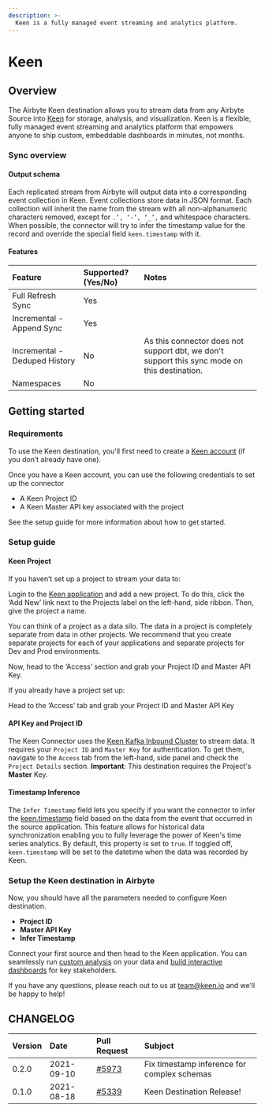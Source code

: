 ```yaml
---
description: >-
  Keen is a fully managed event streaming and analytics platform.
---
```


# Keen

## Overview

The Airbyte Keen destination allows you to stream data from any Airbyte Source into [Keen](https://keen.io?utm_campaign=Airbyte%20Destination%20Connector&utm_source=Airbyte%20Hosted%20Docs&utm_medium=Airbyte%20Hosted%20Docs&utm_term=Airbyte%20Hosted%20Docs&utm_content=Airbyte%20Hosted%20Docs) for storage, analysis, and visualization. Keen is a flexible, fully managed event streaming and analytics platform that empowers anyone to ship custom, embeddable dashboards in minutes, not months.

### Sync overview

#### Output schema

Each replicated stream from Airbyte will output data into a corresponding event collection in Keen. Event collections store data in JSON format. Each collection will inherit the name from the stream with all non-alphanumeric characters removed, except for `.’, ‘-’, ‘_’,` and whitespace characters. When possible, the connector will try to infer the timestamp value for the record and override the special field `keen.timestamp` with it.

#### Features

| Feature | Supported?\(Yes/No\) | Notes |
| :--- | :--- | :--- |
| Full Refresh Sync | Yes |  |
| Incremental - Append Sync | Yes |  |
| Incremental - Deduped History | No | As this connector does not support dbt, we don't support this sync mode on this destination. |
| Namespaces | No |  |

## Getting started

### Requirements

To use the Keen destination, you'll first need to create a [Keen account](https://keen.io/users/signup?utm_campaign=Airbyte%20Destination%20Connector&utm_source=Airbyte%20Hosted%20Docs&utm_medium=Airbyte%20Hosted%20Docs&utm_term=Airbyte%20Hosted%20Docs&utm_content=Airbyte%20Hosted%20Docs) (if you don’t already have one).

Once you have a Keen account, you can use the following credentials to set up the connector

* A Keen Project ID
* A Keen Master API key associated with the project

See the setup guide for more information about how to get started.

### Setup guide

#### Keen Project

If you haven’t set up a project to stream your data to:

Login to the [Keen application](https://keen.io/) and add a new project. To do this, click the ‘Add New’ link next to the Projects label on the left-hand, side ribbon. Then, give the project a name.

You can think of a project as a data silo. The data in a project is completely separate from data in other projects. We recommend that you create separate projects for each of your applications and separate projects for Dev and Prod environments.

Now, head to the ‘Access’ section and grab your Project ID and Master API Key.

If you already have a project set up:

Head to the ‘Access’ tab and grab your Project ID and Master API Key

#### API Key and Project ID

The Keen Connector uses the [Keen Kafka Inbound Cluster](https://keen.io/docs/streams/kafka-streaming/kafka-inbound-cluster/?utm_campaign=Airbyte%20Destination%20Connector&utm_source=Airbyte%20Hosted%20Docs&utm_medium=Airbyte%20Hosted%20Docs&utm_term=Airbyte%20Hosted%20Docs&utm_content=Airbyte%20Hosted%20Docs) to stream  data. It requires your `Project ID` and `Master Key` for  authentication. To get them, navigate to the `Access` tab from the left-hand, side panel and check the `Project Details` section.
**Important**: This destination requires the Project's **Master** Key.

#### Timestamp Inference

The `Infer Timestamp` field lets you specify if you want the connector to infer the [keen.timestamp](https://keen.io/docs/streams/overview/data-modeling-guide/#timestamp-data-type) field based on the data from the event that occurred in the source application. This feature allows for historical data synchronization enabling you to fully leverage the power of Keen's time series analytics. By default, this property is set to `true`. If toggled off, `keen.timestamp` will be set to the datetime when the data was recorded by Keen.

### Setup the Keen destination in Airbyte

Now, you should have all the parameters needed to configure Keen destination.

* **Project ID**
* **Master API Key**
* **Infer Timestamp**

Connect your first source and then head to the Keen application. You can seamlessly run [custom analysis](https://keen.io/docs/compute/data-explorer-guide/?utm_campaign=Airbyte%20Destination%20Connector&utm_source=Airbyte%20Hosted%20Docs&utm_medium=Airbyte%20Hosted%20Docs&utm_term=Airbyte%20Hosted%20Docs&utm_content=Airbyte%20Hosted%20Docs) on your data and [build interactive dashboards](https://keen.io/docs/visualize/dashboard-creator/dashboard-edition/?utm_campaign=Airbyte%20Destination%20Connector&utm_source=Airbyte%20Hosted%20Docs&utm_medium=Airbyte%20Hosted%20Docs&utm_term=Airbyte%20Hosted%20Docs&utm_content=Airbyte%20Hosted%20Docs) for key stakeholders.

If you have any questions, please reach out to us at team@keen.io and we’ll be happy to help!

## CHANGELOG

| Version | Date | Pull Request | Subject |
| :--- | :--- | :--- | :--- |
| 0.2.0 | 2021-09-10 | [\#5973](https://github.com/airbytehq/airbyte/pull/5973) | Fix timestamp inference for complex schemas |
| 0.1.0 | 2021-08-18 | [\#5339](https://github.com/airbytehq/airbyte/pull/5339) | Keen Destination Release! |

